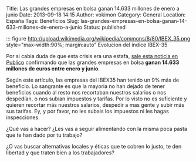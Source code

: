 Title: Las grandes empresas en bolsa ganan 14.633 millones de enero a junio
Date: 2013-09-18 14:15
Author: vokimon
Category: General
Location: España
Tags: Beneficios
Slug: las-grandes-empresas-en-bolsa-ganan-14-633-millones-de-enero-a-junio
Status: published

::: figure http://upload.wikimedia.org/wikipedia/commons/8/80/IBEX_35.png style="max-width:90%; margin:auto"
	Evolucion del índice IBEX-35


<!-- PELICAN_BEGIN_SUMMARY -->
Por si cabia duda de que esta crisis era una estafa, [sale esta noticia en Publico](http://www.publico.es/dinero/469008/las-grandes-empresas-en-bolsa-ganan-14-633-millones-hasta-junio)
confirmando que las grandes empresas en bolsa **ganan 14.633 millones de euros entre enero y junio**.
<!-- PELICAN_END_SUMMARY -->
Según este artículo, las empresas del IBEX35 han tenido un 9% más de beneficio.
Lo sangrante es que la mayoria no han dejado de tener beneficios cuando al resto nos recortaban nuestros salarios o nos despedían, o nos subían impuestos y tarifas.
Por lo visto no es suficiente y quieren recortar más nuestros salarios, despedir a mas gente y subir más sus tarifas. Ey, y por favor, no les subais los impuestos ni les hagas inspecciones.

¿Qué vas a hacer? ¿Les vas a seguir alimentando con la misma poca pasta que te han dado por tu trabajo?

¿O vas buscar alternativas locales y éticas que te cobren lo justo, te den libertad y que traten bien a los trabajadores?
